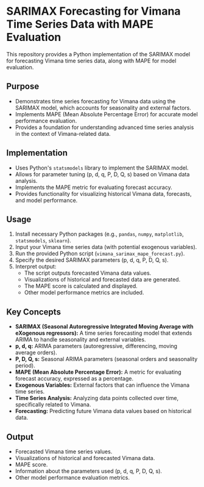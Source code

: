 # SARIMAX Forecasting for Vimana Time Series Data with MAPE Evaluation

This repository provides a Python implementation of the SARIMAX model for forecasting Vimana time series data, along with MAPE for model evaluation.

## Purpose

- Demonstrates time series forecasting for Vimana data using the SARIMAX model, which accounts for seasonality and external factors.
- Implements MAPE (Mean Absolute Percentage Error) for accurate model performance evaluation.
- Provides a foundation for understanding advanced time series analysis in the context of Vimana-related data.

## Implementation

- Uses Python's `statsmodels` library to implement the SARIMAX model.
- Allows for parameter tuning (p, d, q, P, D, Q, s) based on Vimana data analysis.
- Implements the MAPE metric for evaluating forecast accuracy.
- Provides functionality for visualizing historical Vimana data, forecasts, and model performance.

## Usage

1. Install necessary Python packages (e.g., `pandas`, `numpy`, `matplotlib`, `statsmodels`, `sklearn`).
2. Input your Vimana time series data (with potential exogenous variables).
3. Run the provided Python script (`vimana_sarimax_mape_forecast.py`).
4. Specify the desired SARIMAX parameters (p, d, q, P, D, Q, s).
5. Interpret output:
    - The script outputs forecasted Vimana data values.
    - Visualizations of historical and forecasted data are generated.
    - The MAPE score is calculated and displayed.
    - Other model performance metrics are included.

## Key Concepts

- **SARIMAX (Seasonal Autoregressive Integrated Moving Average with eXogenous regressors):** A time series forecasting model that extends ARIMA to handle seasonality and external variables.
- **p, d, q:** ARIMA parameters (autoregressive, differencing, moving average orders).
- **P, D, Q, s:** Seasonal ARIMA parameters (seasonal orders and seasonality period).
- **MAPE (Mean Absolute Percentage Error):** A metric for evaluating forecast accuracy, expressed as a percentage.
- **Exogenous Variables:** External factors that can influence the Vimana time series.
- **Time Series Analysis:** Analyzing data points collected over time, specifically related to Vimana.
- **Forecasting:** Predicting future Vimana data values based on historical data.

## Output

- Forecasted Vimana time series values.
- Visualizations of historical and forecasted Vimana data.
- MAPE score.
- Information about the parameters used (p, d, q, P, D, Q, s).
- Other model performance evaluation metrics.
